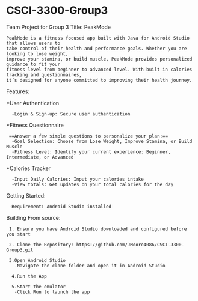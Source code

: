 # CSCI-3300-Group3
Team Project for Group 3
Title: PeakMode
	
 	PeakMode is a fitness focused app built with Java for Android Studio that allows users to
  	take control of their health and performance goals. Whether you are looking to lose weight,
   	improve your stamina, or build muscle, PeakMode provides personalized guidance to fit your 
    fitness level from beginner to advanced level. With built in calories tracking and questionnaires,
    it’s designed for anyone committed to improving their health journey. 

Features:

  *User Authentication
  
      -Login & Sign-up: Secure user authentication 
      
  *Fitness Questionnaire
  
     ==Answer a few simple questions to personalize your plan:==
      -Goal Selection: Choose from Lose Weight, Improve Stamina, or Build Muscle
      -Fitness Level: Identify your current experience: Beginner, Intermediate, or Advanced 
      
  *Calories Tracker
  
      -Input Daily Calories: Input your calories intake
      -View totals: Get updates on your total calories for the day

Getting Started:

 	 -Requirement: Android Studio installed
  
Building From source:

	 1. Ensure you have Android Studio downloaded and configured before you start
   
 	 2. Clone the Repository: https://github.com/JMoore4086/CSCI-3300-Group3.git 
   
 	 3.Open Android Studio
   	   -Navigate the clone folder and open it in Android Studio
     
	  4.Run the App
   	
	  5.Start the emulator	
       -Click Run to launch the app

